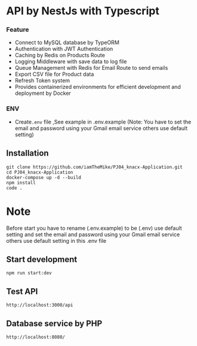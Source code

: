 # API by NestJs with Typescript 


### Feature
  * Connect to MySQL database by TypeORM 
  * Authentication with JWT Authentication
  * Caching by Redis on Products Route
  * Logging Middleware with save data to log file
  * Queue Management with Redis for Email Route to send emails
  * Export CSV file for Product data
  * Refresh  Token system
  * Provides containerized environments for efficient development and deployment by Docker
    

### ENV
  * Create`.env` file ,See example in .env.example (Note: You have to set the email and password using your Gmail email service others use default setting)
  

## Installation
```
git clone https://github.com/iamTheMike/PJ04_knacx-Application.git
cd PJ04_knacx-Application
docker-compose up -d --build 
npm install
code .
```

# **Note**
 Before start you have to rename (.env.example) to be (.env) use default setting and set the email and password using your Gmail email service others use default setting in this .env file

## Start development
```
npm run start:dev
```

## Test API
```
http://localhost:3000/api
```
## Database service by PHP
```
http://localhost:8080/
```






        
  
  

